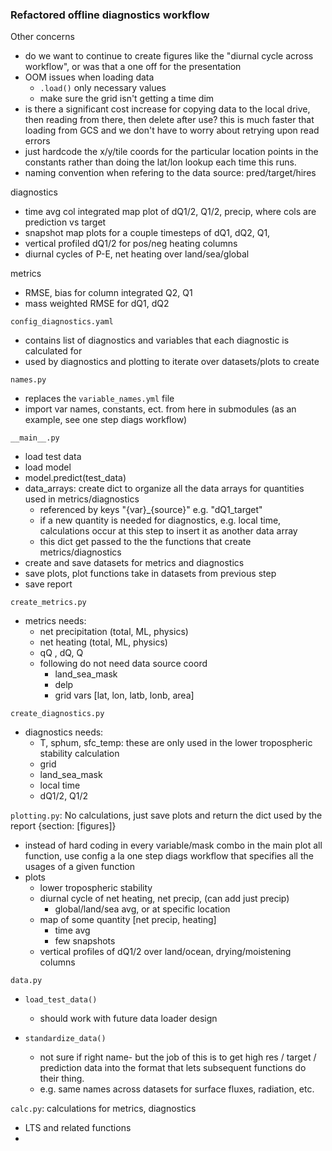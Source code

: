### Refactored offline diagnostics workflow
Other concerns
- do we want to continue to create figures like the "diurnal cycle across workflow", or was that a one off for the presentation
- OOM issues when loading data
   - `.load()` only necessary values
   - make sure the grid isn't getting a time dim
- is there a significant cost increase for copying data to the local drive, then reading from there, then delete after use? this is much faster that loading from GCS and we don't have to worry about retrying upon read errors
- just hardcode the x/y/tile coords for the particular location points in the constants rather than doing the lat/lon lookup each time this runs.
- naming convention when refering to the data source: pred/target/hires
 
 
diagnostics
- time avg col integrated map plot of dQ1/2, Q1/2, precip, where cols are prediction vs target
- snapshot map plots for a couple timesteps of dQ1, dQ2, Q1, 
- vertical profiled dQ1/2 for pos/neg heating columns
- diurnal cycles of P-E, net heating over land/sea/global


metrics
- RMSE, bias for column integrated Q2, Q1
- mass weighted RMSE for dQ1, dQ2


`config_diagnostics.yaml`
- contains list of diagnostics and variables that each diagnostic is calculated for
- used by diagnostics and plotting to iterate over datasets/plots to create


`names.py`
- replaces the `variable_names.yml` file
- import var names, constants, ect. from here in submodules (as an example, see one step diags workflow)

 
`__main__.py`
- load test data
- load model
- model.predict(test_data)
- data_arrays: create dict to organize all the data arrays for quantities used in metrics/diagnostics 
   - referenced by keys "{var}_{source}" e.g. "dQ1_target"
   - if a new quantity is needed for diagnostics, e.g. local time, calculations occur at this step to insert 
   it as another data array 
   - this dict get passed to the the functions that create metrics/diagnostics
- create and save datasets for metrics and diagnostics
- save plots, plot functions take in datasets from previous step
- save report

 
`create_metrics.py`
- metrics needs:
   - net precipitation (total, ML, physics)
   - net heating (total, ML, physics)
   - qQ , dQ, Q
   - following do not need data source coord
       - land_sea_mask
       - delp
       - grid vars [lat, lon, latb, lonb, area]
 
  
`create_diagnostics.py`
- diagnostics needs:
   - T, sphum, sfc_temp: these are only used in the lower tropospheric stability calculation
   - grid
   - land_sea_mask
   - local time
   - dQ1/2, Q1/2

 
`plotting.py`: No calculations, just save plots and return the dict used by the report {section: [figures]}
- instead of hard coding in every variable/mask combo in the main plot all function, use config a la one step diags workflow that 
specifies all the usages of a given function
- plots
    - lower tropospheric stability
    - diurnal cycle of net heating, net precip, (can add just precip)
        - global/land/sea avg, or at specific location
    - map of some quantity [net precip, heating]
        - time avg
        - few snapshots
    - vertical profiles of dQ1/2 over land/ocean, drying/moistening columns


    
`data.py`
- `load_test_data()`
   - should work with future data loader design
 

- `standardize_data()`
   - not sure if right name- but the job of this is to get high res / target / prediction data into the format that lets subsequent functions do their thing.
   - e.g. same names across datasets for surface fluxes, radiation, etc.
 
 
`calc.py`: calculations for metrics, diagnostics
- LTS and related functions
- 
      
  
 
 
 
 
 
 
 
 









 
 
 
 
 
 
 








